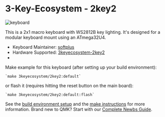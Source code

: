 # 3-Key-Ecosystem - 2key2

![keyboard](https://i.imgur.com/IJ1Zyc7.jpeg)

This is a 2x1 macro keyboard with WS2812B key lighting.
It's designed for a modular keyboard mount using an ATmega32U4.

* Keyboard Maintainer: [softplus](https://github.com/softplus)
* Hardware Supported: [3keyecosystem-2key2](https://github.com/softplus/3keyecosystem/tree/main/2key2)
* 
Make example for this keyboard (after setting up your build environment):

    `make 3keyecosystem/2key2:default`

or flash it (requires hitting the reset button on the main board):

    `make 3keyecosystem/2key2:default:flash`

See the [build environment setup](https://docs.qmk.fm/#/getting_started_build_tools) and the [make instructions](https://docs.qmk.fm/#/getting_started_make_guide) for more information. Brand new to QMK? Start with our [Complete Newbs Guide](https://docs.qmk.fm/#/newbs).
